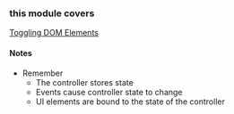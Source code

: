 ### this module covers ###
[Toggling DOM Elements](https://learn.galvanize.com/content/gSchool/angular-curriculum/master/10%20-%20Building%20Apps/13%20-%20Toggle%20DOM%20Elements.md)


#### Notes ####
- Remember
  - The controller stores state
  - Events cause controller state to change
  - UI elements are bound to the state of the controller
